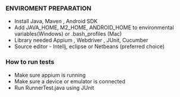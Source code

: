 ### ENVIROMENT PREPARATION ###

* Install Java, Maven , Android SDK
* Add JAVA_HOME, M2_HOME, ANDROID_HOME to environmental variables(Windows) or .bash_profiles (Mac)
* Library needed Appium , Webdriver , JUnit, Cucumber
* Source editor - Intellj, eclipse or Netbeans (preferred choice)

### How to run tests ###
* Make sure appium is running 
* Make sure a device or emulator is connected 
* Run RunnerTest.java using JUnit